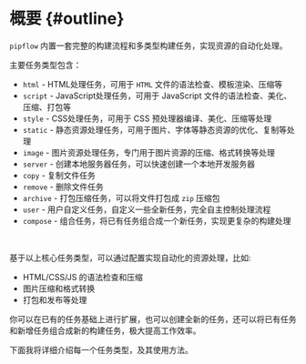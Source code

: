 # 概要 {#outline}

`pipflow` 内置一套完整的构建流程和多类型构建任务，实现资源的自动化处理。

主要任务类型包含：

- `html` - HTML处理任务，可用于 `HTML` 文件的语法检查、模板渲染、压缩等
- `script` - JavaScript处理任务，可用于 JavaScript 文件的语法检查、美化、压缩、打包等
- `style` - CSS处理任务，可用于 CSS 预处理器编译、美化、压缩等处理
- `static` - 静态资源处理任务，可用于图片、字体等静态资源的优化、复制等处理
- `image` - 图片资源处理任务，专门用于图片资源的压缩、格式转换等处理
- `server` - 创建本地服务器任务，可以快速创建一个本地开发服务器
- `copy` - 复制文件任务
- `remove` - 删除文件任务
- `archive` - 打包压缩任务，可以将文件打包成 `zip` 压缩包
- `user` - 用户自定义任务，自定义一些全新任务，完全自主控制处理流程
- `compose` - 组合任务，将已有任务组合成一个新任务，实现更复杂的构建处理

<br>

基于以上核心任务类型，可以通过配置实现自动化的资源处理，比如:

- HTML/CSS/JS 的语法检查和压缩
- 图片压缩和格式转换
- 打包和发布等处理

你可以在已有的任务基础上进行扩展，也可以创建全新的任务，还可以将已有任务和新增任务组合成新的构建任务，极大提高工作效率。


下面我将详细介绍每一个任务类型，及其使用方法。
